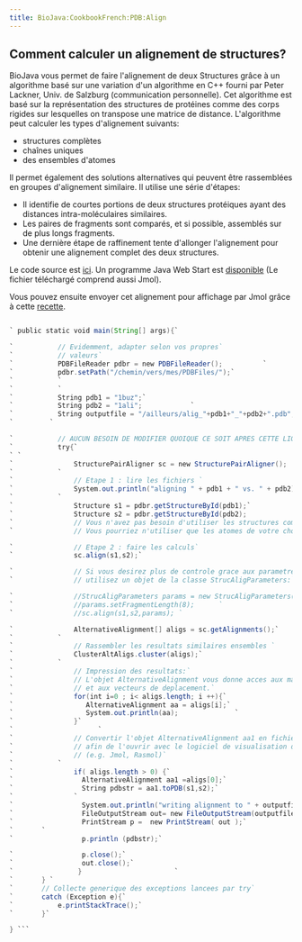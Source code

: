 ```yaml
---
title: BioJava:CookbookFrench:PDB:Align
---
```


Comment calculer un alignement de structures?
---------------------------------------------

BioJava vous permet de faire l'alignement de deux Structures grâce à un
algorithme basé sur une variation d'un algorithme en C++ fourni par
Peter Lackner, Univ. de Salzburg (communication personnelle). Cet
algorithme est basé sur la représentation des structures de protéines
comme des corps rigides sur lesquelles on transpose une matrice de
distance. L'algorithme peut calculer les types d'alignement suivants:

-   structures complètes
-   chaînes uniques
-   des ensembles d'atomes

Il permet également des solutions alternatives qui peuvent être
rassemblées en groupes d'alignement similaire. Il utilise une série
d'étapes:

-   Il identifie de courtes portions de deux structures protéiques ayant
    des distances intra-moléculaires similaires.
-   Les paires de fragments sont comparés, et si possible, assemblés sur
    de plus longs fragments.
-   Une dernière étape de raffinement tente d'allonger l'alignement pour
    obtenir une alignement complet des deux structures.

Le code source est
[ici](http://code.open-bio.org/svnweb/index.cgi/biojava/view/biojava-live/trunk/src/org/biojava/bio/structure/align/StructurePairAligner.java).
Un programme Java Web Start est
[disponible](http://www.biojava.org/download/performance/biojava-structure-example1.jnlp)
(Le fichier téléchargé comprend aussi Jmol).

Vous pouvez ensuite envoyer cet alignement pour affichage par Jmol grâce
à cette
[recette](http://biojava.org/wiki/BioJava:CookBookFrench:PDB:Jmol).

```java

` public static void main(String[] args){`

`           // Evidemment, adapter selon vos propres`  
`           // valeurs`  
`           PDBFileReader pdbr = new PDBFileReader();          `  
`           pdbr.setPath("/chemin/vers/mes/PDBFiles/");`  
`           `  
`           `  
`           String pdb1 = "1buz";`  
`           String pdb2 = "1ali";            `  
`           String outputfile = "/ailleurs/alig_"+pdb1+"_"+pdb2+".pdb";`  
`         `

`           // AUCUN BESOIN DE MODIFIER QUOIQUE CE SOIT APRES CETTE LIGNE...`  
`           try{`  
` `  
`               StructurePairAligner sc = new StructurePairAligner();            `  
`           `  
`               // Etape 1 : lire les fichiers `  
`               System.out.println("aligning " + pdb1 + " vs. " + pdb2);`  
`           `  
`               Structure s1 = pdbr.getStructureById(pdb1);`  
`               Structure s2 = pdbr.getStructureById(pdb2);                       `  
`               // Vous n'avez pas besoin d'utiliser les structures completes.`  
`               // Vous pourriez n'utiliser que les atomes de votre choix ;-)`

`               // Etape 2 : faire les calculs`  
`               sc.align(s1,s2);`

`               // Si vous desirez plus de controle grace aux parametre d'alignement,`  
`               // utilisez un objet de la classe StrucAligParameters:`

`               //StrucAligParameters params = new StrucAligParameters();`  
`               //params.setFragmentLength(8);      `  
`               //sc.align(s1,s2,params); `

`               AlternativeAlignment[] aligs = sc.getAlignments();`  
`           `  
`               // Rassembler les resultats similaires ensembles `  
`               ClusterAltAligs.cluster(aligs);`  
`           `  
`               // Impression des resultats:`  
`               // L'objet AlternativeAlignment vous donne acces aux matrices de rotation `  
`               // et aux vecteurs de deplacement.`  
`               for(int i=0 ; i< aligs.length; i ++){`  
`                  AlternativeAlignment aa = aligs[i];`  
`                  System.out.println(aa);              `  
`               }`  
`                     `  
`               // Convertir l'objet AlternativeAlignment aa1 en fichier PDB`  
`               // afin de l'ouvrir avec le logiciel de visualisation de votre choix`  
`               // (e.g. Jmol, Rasmol)`  
`           `  
`               if( aligs.length > 0) {`  
`                 AlternativeAlignment aa1 =aligs[0];`  
`                 String pdbstr = aa1.toPDB(s1,s2);`  
`               `  
`                 System.out.println("writing alignment to " + outputfile);`  
`                 FileOutputStream out= new FileOutputStream(outputfile); `  
`                 PrintStream p =  new PrintStream( out );`  
`       `  
`                 p.println (pdbstr);`

`                 p.close();`  
`                 out.close();`  
`                }                       `  
`       } `  
`       // Collecte generique des exceptions lancees par try`  
`       catch (Exception e){`  
`           e.printStackTrace();`  
`       }`

} ```
